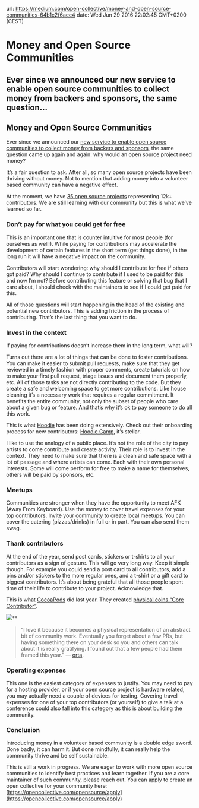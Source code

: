 url: https://medium.com/open-collective/money-and-open-source-communities-64b1c2f6aec4
date: Wed Jun 29 2016 22:02:45 GMT+0200 (CEST)


# Money and Open Source Communities

## Ever since we announced our new service to enable open source communities to collect money from backers and sponsors, the same question…

## Money and Open Source Communities

Ever since we announced our [new service to enable open source communities to collect money from backers and sponsors](https://medium.com/open-collective/a-new-way-to-fund-open-source-projects-91a51b1b7aac#.r8ii2oqyl), the same question came up again and again: why would an open source project need money?

It’s a fair question to ask. After all, so many open source projects have been thriving without money. Not to mention that adding money into a volunteer based community can have a negative effect.

At the moment, we have [35 open source projects](https://opencollective.com/opensource) representing 12k+ contributors. We are still learning with our community but this is what we’ve learned so far.

### Don’t pay for what you could get for free

This is an important one that is counter intuitive for most people (for ourselves as well!). While paying for contributions may accelerate the development of certain features in the short term (get things done), in the long run it will have a negative impact on the community.

Contributors will start wondering: why should I contribute for free if others got paid? Why should I continue to contribute if I used to be paid for this and now I’m not? Before contributing this feature or solving that bug that I care about, I should check with the maintainers to see if I could get paid for this.

All of those questions will start happening in the head of the existing and potential new contributors. This is adding friction in the process of contributing. That’s the last thing that you want to do.

### Invest in the context

If paying for contributions doesn’t increase them in the long term, what will?

Turns out there are a lot of things that can be done to foster contributions. You can make it easier to submit pull requests, make sure that they get reviewed in a timely fashion with proper comments, create tutorials on how to make your first pull request, triage issues and document them properly, etc. All of those tasks are not directly contributing to the code. But they create a safe and welcoming space to get more contributions. Like house cleaning it’s a necessary work that requires a regular commitment. It benefits the entire community, not only the subset of people who care about a given bug or feature. And that’s why it’s ok to pay someone to do all this work.

This is what [Hoodie](http://hood.ie) has been doing extensively. Check out their onboarding process for new contributors: [Hoodie Camp](https://github.com/hoodiehq/camp), it’s stellar.

I like to use the analogy of a public place. It’s not the role of the city to pay artists to come contribute and create activity. Their role is to invest in the context. They need to make sure that there is a clean and safe space with a lot of passage and where artists can come. Each with their own personal interests. Some will come perform for free to make a name for themselves, others will be paid by sponsors, etc.

### Meetups

Communities are stronger when they have the opportunity to meet AFK (Away From Keyboard). Use the money to cover travel expenses for your top contributors. Invite your community to create local meetups. You can cover the catering (pizzas/drinks) in full or in part. You can also send them swag.

### Thank contributors

At the end of the year, send post cards, stickers or t-shirts to all your contributors as a sign of gesture. This will go very long way. Keep it simple though. For example you could send a post card to all contributors, add a pins and/or stickers to the more regular ones, and a t-shirt or a gift card to biggest contributors. It’s about being grateful that all those people spent time of their life to contribute to your project. Acknowledge that.

This is what [CocoaPods](https://cocoapods.org) did last year. They created [physical coins “Core Contributor”](http://blog.cocoapods.org/Coins).

![](https://cdn-images-1.medium.com/max/2560/1*YZMRpEG4XqcGFNaPOmYreA.jpeg)**
> “I love it because it becomes a physical representation of an abstract bit of community work. Eventually you forget about a few PRs, but having something there on your desk so you and others can talk about it is really gratifying. I found out that a few people had them framed this year.” — [orta](undefined).

### Operating expenses

This one is the easiest category of expenses to justify. You may need to pay for a hosting provider, or if your open source project is hardware related, you may actually need a couple of devices for testing. Covering travel expenses for one of your top contributors (or yourself) to give a talk at a conference could also fall into this category as this is about building the community.

### Conclusion

Introducing money in a volunteer based community is a double edge sword. Done badly, it can harm it. But done mindfully, it can really help the community thrive and be self sustainable.

This is still a work in progress. We are eager to work with more open source communities to identify best practices and learn together. If you are a core maintainer of such community, please reach out. You can apply to create an open collective for your community here: [https://opencollective.com/opensource/apply](https://opencollective.com/opensource/apply)
